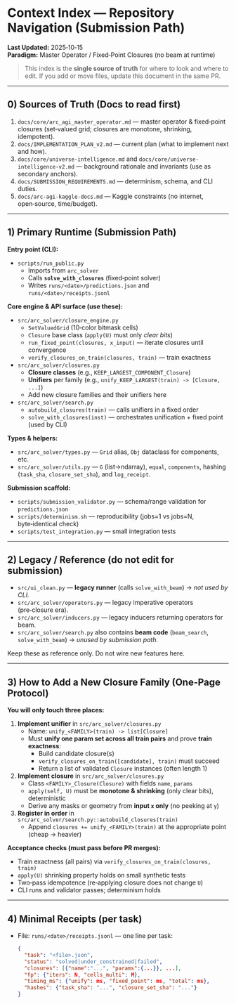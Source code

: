 # Context Index — Repository Navigation (Submission Path)

**Last Updated:** 2025‑10‑15  
**Paradigm:** Master Operator / Fixed‑Point Closures (no beam at runtime)

> This index is the **single source of truth** for where to look and where to edit.
> If you add or move files, update this document in the same PR.

---

## 0) Sources of Truth (Docs to read first)

1. `docs/core/arc_agi_master_operator.md` — master operator & fixed‑point closures (set‑valued grid; closures are monotone, shrinking, idempotent).
2. `docs/IMPLEMENTATION_PLAN_v2.md` — current plan (what to implement next and how).
3. `docs/core/universe-intelligence.md` and `docs/core/universe-intelligence-v2.md` — background rationale and invariants (use as secondary anchors).
4. `docs/SUBMISSION_REQUIREMENTS.md` — determinism, schema, and CLI duties.
5. `docs/arc-agi-kaggle-docs.md` — Kaggle constraints (no internet, open‑source, time/budget).

---

## 1) Primary Runtime (Submission Path)

**Entry point (CLI):**  
- `scripts/run_public.py`  
  - Imports from `arc_solver`  
  - Calls **`solve_with_closures`** (fixed‑point solver)  
  - Writes `runs/<date>/predictions.json` and `runs/<date>/receipts.jsonl`

**Core engine & API surface (use these):**
- `src/arc_solver/closure_engine.py`
  - `SetValuedGrid` (10‑color bitmask cells)
  - `Closure` base class (`apply(U)` must only *clear bits*)
  - `run_fixed_point(closures, x_input)` — iterate closures until convergence
  - `verify_closures_on_train(closures, train)` — train exactness
- `src/arc_solver/closures.py`
  - **Closure classes** (e.g., `KEEP_LARGEST_COMPONENT_Closure`)
  - **Unifiers** per family (e.g., `unify_KEEP_LARGEST(train) -> [Closure, ...]`)
  - Add new closure families and their unifiers here
- `src/arc_solver/search.py`
  - `autobuild_closures(train)` — calls unifiers in a fixed order
  - `solve_with_closures(inst)` — orchestrates unification + fixed point (used by CLI)

**Types & helpers:**
- `src/arc_solver/types.py` — `Grid` alias, `Obj` dataclass for components, etc.
- `src/arc_solver/utils.py` — `G` (list→ndarray), `equal`, `components`, hashing (`task_sha`, `closure_set_sha`), and `log_receipt`.

**Submission scaffold:**
- `scripts/submission_validator.py` — schema/range validation for `predictions.json`
- `scripts/determinism.sh` — reproducibility (jobs=1 vs jobs=N, byte‑identical check)
- `scripts/test_integration.py` — small integration tests

---

## 2) Legacy / Reference (do not edit for submission)

- `src/ui_clean.py` — **legacy runner** (calls `solve_with_beam`) → *not used by CLI.*
- `src/arc_solver/operators.py` — legacy imperative operators (pre‑closure era).
- `src/arc_solver/inducers.py` — legacy inducers returning operators for beam.
- `src/arc_solver/search.py` also contains **beam code** (`beam_search`, `solve_with_beam`) → *unused by submission path.*

Keep these as reference only. Do not wire new features here.

---

## 3) How to Add a New Closure Family (One‑Page Protocol)

**You will only touch three places:**
1. **Implement unifier** in `src/arc_solver/closures.py`
   - Name: `unify_<FAMILY>(train) -> list[Closure]`
   - Must **unify one param set across all train pairs** and prove **train exactness**:
     - Build candidate closure(s)
     - `verify_closures_on_train([candidate], train)` must succeed
     - Return a list of validated `Closure` instances (often length 1)
2. **Implement closure** in `src/arc_solver/closures.py`
   - Class `<FAMILY>_Closure(Closure)` with fields `name`, `params`
   - `apply(self, U)` must be **monotone & shrinking** (only clear bits), deterministic
   - Derive any masks or geometry from **input `x` only** (no peeking at `y`)
3. **Register in order** in `src/arc_solver/search.py::autobuild_closures(train)`
   - Append `closures += unify_<FAMILY>(train)` at the appropriate point (cheap → heavier)

**Acceptance checks (must pass before PR merges):**
- Train exactness (all pairs) via `verify_closures_on_train(closures, train)`
- `apply(U)` shrinking property holds on small synthetic tests
- Two‑pass idempotence (re‑applying closure does not change `U`)
- CLI runs and validator passes; determinism holds

---

## 4) Minimal Receipts (per task)

- File: `runs/<date>/receipts.jsonl` — one line per task:
  ```json
  {
    "task": "<file>.json",
    "status": "solved|under_constrained|failed",
    "closures": [{"name":"...", "params":{...}}, ...],
    "fp": {"iters": N, "cells_multi": M},
    "timing_ms": {"unify": ms, "fixed_point": ms, "total": ms},
    "hashes": {"task_sha": "...", "closure_set_sha": "..."}
  }
